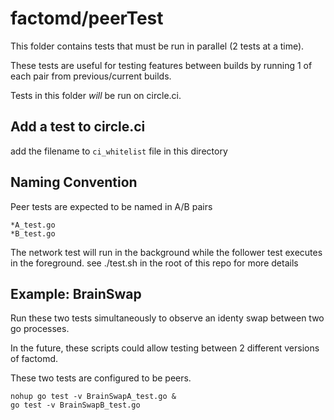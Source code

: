 # factomd/peerTest

This folder contains tests that must be run in parallel (2 tests at a time).

These tests are useful for testing features between builds
by running 1 of each pair from previous/current builds.

Tests in this folder *will* be run on circle.ci.

## Add a test to circle.ci

add the filename to `ci_whitelist` file in this directory

## Naming Convention

  Peer tests are expected to be named in A/B pairs

  ```
  *A_test.go
  *B_test.go
  ```

  The network test will run in the background while the follower test executes in the foreground.
  see ./test.sh in the root of this repo for more details

## Example: BrainSwap

Run these two tests simultaneously to observe
an identy swap between two go processes.

In the future, these scripts could allow testing between 2 different versions of factomd.

These two tests are configured to be peers.

```
nohup go test -v BrainSwapA_test.go &
go test -v BrainSwapB_test.go
```
